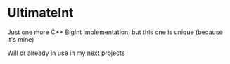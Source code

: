 # UltimateInt
Just one more C++ BigInt implementation, but this one is unique (because it's mine)

Will or already in use in my next projects
